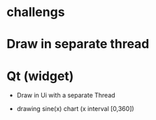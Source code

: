 # challengs
# Draw in separate thread
# Qt (widget)

- Draw in Ui with a separate Thread

- drawing sine(x) chart (x interval [0,360])
